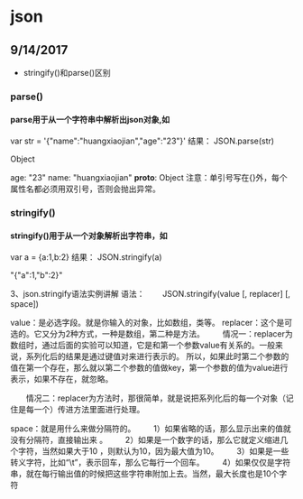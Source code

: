 # json
## 9/14/2017
* stringify()和parse()区别
### parse()
#### parse用于从一个字符串中解析出json对象,如
var str = '{"name":"huangxiaojian","age":"23"}'
结果：
JSON.parse(str)

Object

age: "23"
name: "huangxiaojian"
__proto__: Object
注意：单引号写在{}外，每个属性名都必须用双引号，否则会抛出异常。

### stringify()
#### stringify()用于从一个对象解析出字符串，如

var a = {a:1,b:2}
结果：
JSON.stringify(a)

"{"a":1,"b":2}"

3、json.stringify语法实例讲解
语法： 
　　JSON.stringify(value [, replacer] [, space]) 

value：是必选字段。就是你输入的对象，比如数组，类等。 
replacer：这个是可选的。它又分为2种方式，一种是数组，第二种是方法。 
　　情况一：replacer为数组时，通过后面的实验可以知道，它是和第一个参数value有关系的。一般来说，系列化后的结果是通过键值对来进行表示的。 所以，如果此时第二个参数的值在第一个存在，那么就以第二个参数的值做key，第一个参数的值为value进行表示，如果不存在，就忽略。

　　情况二：replacer为方法时，那很简单，就是说把系列化后的每一个对象（记住是每一个）传进方法里面进行处理。 

space：就是用什么来做分隔符的。 
　　1）如果省略的话，那么显示出来的值就没有分隔符，直接输出来 。
　　2）如果是一个数字的话，那么它就定义缩进几个字符，当然如果大于10 ，则默认为10，因为最大值为10。
　　3）如果是一些转义字符，比如“\t”，表示回车，那么它每行一个回车。 
　　4）如果仅仅是字符串，就在每行输出值的时候把这些字符串附加上去。当然，最大长度也是10个字符
